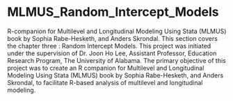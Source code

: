 # MLMUS_Random_Intercept_Models
R-companion for Multilevel and Longitudinal Modeling Using Stata (MLMUS) book by Sophia Rabe-Hesketh, and Anders Skrondal. This section covers the chapter three : Random Intercept Models. 
This project was initiated under the supervision of Dr. Joon Ho Lee, Assistant Professor, Education Research Program, The University of Alabama. 
The primary objective of this project was to create an R companion for Multilevel and Longitudinal Modeling Using Stata (MLMUS) book by Sophia Rabe-Hesketh, and Anders Skrondal, to facilitate R-based analysis of multilevel and longitudinal modeling.

